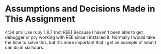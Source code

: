 Assumptions and Decisions Made in This Assignment
=================================================

4:34 pm:  Use ruby 1.8.7 (not REE)
  Because I haven't been able to get debugger or pry working with REE since I installed it.
  Normally I would take the time to solve this, but it's more important that I get an example of what I can do in six hours.



